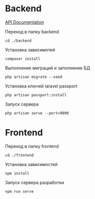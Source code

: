 # Backend

[API Documentation](http://localhost:9090/api/documentation)

Переход в папку backend
```
cd ./backend
```

Установка зависимотей
```
composer install
```

Выполнение миграций и заполнение БД
```
php artisan migrate --seed
```

Установка ключей laravel passport
```
php artisan passport:install
```

Запуск сервера
```
php artisan serve --port=9090
```

# Frontend

Переход в папку frontend
```
cd ./frontend
```

Установка зависимостей
```
npm install
```

Запуск сервера разработки
```
npm run serve
```
